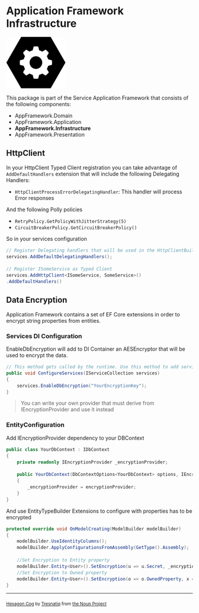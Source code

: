 # Application Framework Infrastructure

![ApplicationFramework](../../logo.png)

This package is part of the Service Application Framework that consists of the following components:

* AppFramework.Domain
* AppFramework.Application
* **AppFramework.Infrastructure**
* AppFramework.Presentation

## HttpClient

In your HttpClient Typed Client registration you can take advantage of `AddDefaultHandlers` extension that will include the following Delegating Handlers:

- `HttpClientProcessErrorDelegatingHandler`: This handler will process Error responses

And the following Polly policies

- `RetryPolicy.GetPolicyWithJitterStrategy(5)`
- `CircuitBreakerPolicy.GetCircuitBreakerPolicy()`

So in your services configuration

```c#
// Register Delegating handlers that will be used in the HttpClientBuilder AddDefaultHandlers extension and also registers IHttpContextAccessor
services.AddDefaultDelegatingHandlers();

// Register ISomeService as Typed Client
services.AddHttpClient<ISomeService, SomeService>()
.AddDefaultHandlers()

```

## Data Encryption

Application Framework contains a set of EF Core extensions in order to encrypt string properties from entities.

### Services DI Configuration
EnableDbEncryption will add to DI Container an AESEncryptor that will be used to encrypt the data.

```c#
// This method gets called by the runtime. Use this method to add services to the container.
public void ConfigureServices(IServiceCollection services)
{
    services.EnableDbEncryption("YourEncryptionKey");
}
```
> You can write your own provider that must derive from IEncryptionProvider and use it instead

### EntityConfiguration
Add IEncryptionProvider dependency to your DBContext

```c#
public class YourDbContext : IDbContext
{
    private readonly IEncryptionProvider _encryptionProvider;

    public YourDbContext(DbContextOptions<YourDbContext> options, IEncryptionProvider encryptionProvider = null)
    {
        _encryptionProvider = encryptionProvider;
    }
}
```

And use EntityTypeBuilder Extensions to configure with properties has to be encrypted

```c#
protected override void OnModelCreating(ModelBuilder modelBuilder)
{
    modelBuilder.UseIdentityColumns();
    modelBuilder.ApplyConfigurationsFromAssembly(GetType().Assembly);

    //Set Encryption to Entity property
    modelBuilder.Entity<User>().SetEncryption(u => u.Secret, _encryptionProvider);
    //Set Encryption to Owned property
    modelBuilder.Entity<User>().SetEncryption(o => o.OwnedProperty, x => x.Secret, _encryptionProvider);
}
```

---

<sub>[Hexagon Cog](https://thenounproject.com/icon/hexagon-cog-955835/) by [Tresnatiq](https://thenounproject.com/tresnatiq/) from [the Noun Project](https://thenounproject.com/) </sub>